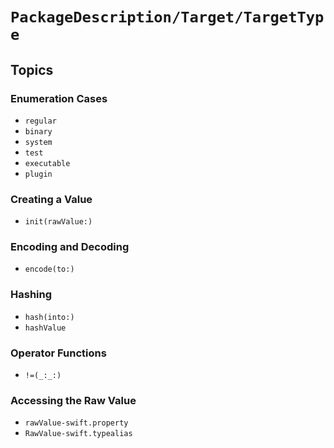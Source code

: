 # ``PackageDescription/Target/TargetType``

## Topics

### Enumeration Cases

- ``regular``
- ``binary``
- ``system``
- ``test``
- ``executable``
- ``plugin``

### Creating a Value

- ``init(rawValue:)``

### Encoding and Decoding

- ``encode(to:)``

### Hashing

- ``hash(into:)``
- ``hashValue``

### Operator Functions

- ``!=(_:_:)``

### Accessing the Raw Value

- ``rawValue-swift.property``
- ``RawValue-swift.typealias``

